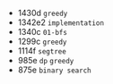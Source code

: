 * 1430d `greedy`
* 1342e2 `implementation`
* 1340c `01-bfs`
* 1299c `greedy`
* 1114f `segtree`
* 985e `dp` `greedy`
* 875e `binary search`
